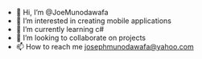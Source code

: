 - 👋 Hi, I’m @JoeMunodawafa
- 👀 I’m interested in creating mobile applications
- 🌱 I’m currently learning c#
- 💞️ I’m looking to collaborate on projects
- 📫 How to reach me josephmunodawafa@yahoo.com

<!---
JoeMunodawafa/JoeMunodawafa is a ✨ special ✨ repository because its `README.md` (this file) appears on your GitHub profile.
You can click the Preview link to take a look at your changes.
--->

